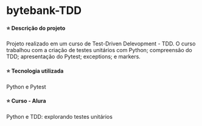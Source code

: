 # bytebank-TDD


#### ⭐ Descrição do projeto
Projeto realizado em um curso de Test-Driven Delevopment - TDD. O curso trabalhou com a criação de testes unitários com Python; compreensão do TDD; apresentação do Pytest; exceptions; e markers.


#### ⭐ Tecnologia utilizada
Python e Pytest


#### ⭐ Curso - Alura
Python e TDD: explorando testes unitários
